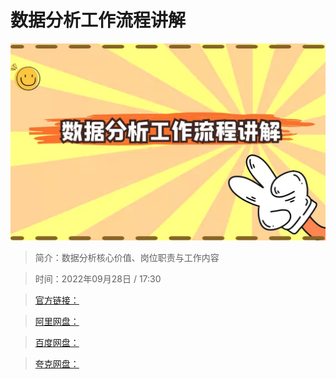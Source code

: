 # 数据分析工作流程讲解

![img](../../assets/6be4a3a1578e464db12fdc4c902821f4.jpg)

> 简介：数据分析核心价值、岗位职责与工作内容

> 时间：2022年09月28日 / 17:30

> [官方链接：]()

> [阿里网盘：]()

> [百度网盘：]()

> [夸克网盘：]()
